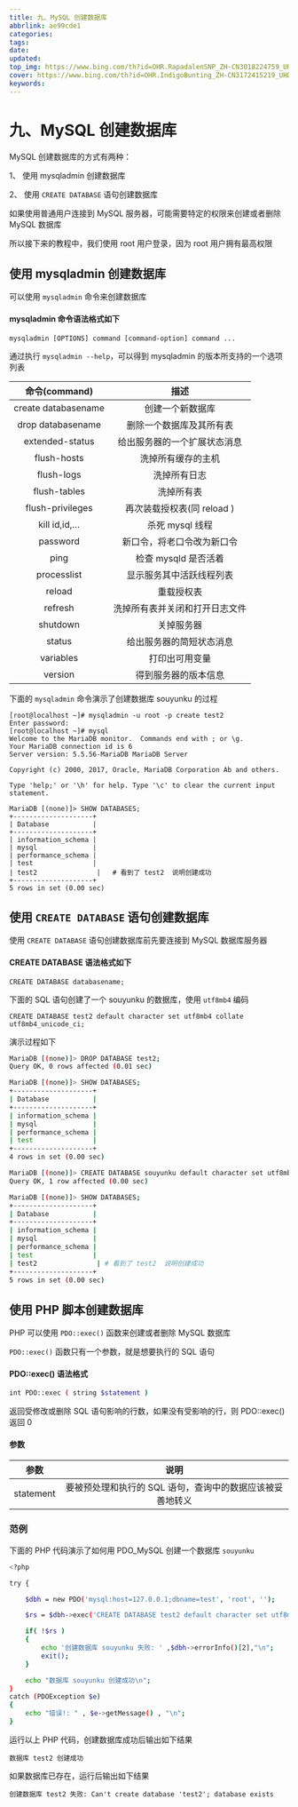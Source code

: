 ```yaml
---
title: 九、MySQL 创建数据库
abbrlink: ae99cde1
categories: 
tags: 
date: 
updated: 
top_img: https://www.bing.com/th?id=OHR.RapadalenSNP_ZH-CN3018224759_UHD.jpg
cover: https://www.bing.com/th?id=OHR.IndigoBunting_ZH-CN3172415219_UHD.jpg
keywords: 
---
```

# 九、MySQL 创建数据库

MySQL 创建数据库的方式有两种：

1、 使用 mysqladmin 创建数据库

2、 使用 `CREATE DATABASE` 语句创建数据库

如果使用普通用户连接到 MySQL 服务器，可能需要特定的权限来创建或者删除 MySQL 数据库

所以接下来的教程中，我们使用 root 用户登录，因为 root 用户拥有最高权限

## 使用 mysqladmin 创建数据库

可以使用 `mysqladmin` 命令来创建数据库

#### mysqladmin 命令语法格式如下

```SH
mysqladmin [OPTIONS] command [command-option] command ...
```

通过执行 `mysqladmin --help`，可以得到 mysqladmin 的版本所支持的一个选项列表

|    命令(command)    |              描述              |
| :-----------------: | :----------------------------: |
| create databasename |        创建一个新数据库        |
|  drop databasename  |    删除一个数据库及其所有表    |
|   extended-status   |  给出服务器的一个扩展状态消息  |
|     flush-hosts     |       洗掉所有缓存的主机       |
|     flush-logs      |          洗掉所有日志          |
|    flush-tables     |           洗掉所有表           |
|  flush-privileges   |   再次装载授权表(同 reload )   |
|    kill id,id,…     |        杀死 mysql 线程         |
|      password       |   新口令，将老口令改为新口令   |
|        ping         |      检查 mysqld 是否活着      |
|     processlist     |    显示服务其中活跃线程列表    |
|       reload        |           重载授权表           |
|       refresh       | 洗掉所有表并关闭和打开日志文件 |
|      shutdown       |           关掉服务器           |
|       status        |    给出服务器的简短状态消息    |
|      variables      |         打印出可用变量         |
|       version       |      得到服务器的版本信息      |

下面的 `mysqladmin` 命令演示了创建数据库 souyunku 的过程

```SH
[root@localhost ~]# mysqladmin -u root -p create test2
Enter password:
[root@localhost ~]# mysql
Welcome to the MariaDB monitor.  Commands end with ; or \g.
Your MariaDB connection id is 6
Server version: 5.5.56-MariaDB MariaDB Server

Copyright (c) 2000, 2017, Oracle, MariaDB Corporation Ab and others.

Type 'help;' or '\h' for help. Type '\c' to clear the current input statement.

MariaDB [(none)]> SHOW DATABASES;
+--------------------+
| Database           |
+--------------------+
| information_schema |
| mysql              |
| performance_schema |
| test               | 
| test2               |   # 看到了 test2  说明创建成功  
+--------------------+
5 rows in set (0.00 sec)
```

## 使用 `CREATE DATABASE` 语句创建数据库

使用 `CREATE DATABASE` 语句创建数据库前先要连接到 MySQL 数据库服务器

#### CREATE DATABASE 语法格式如下

```
CREATE DATABASE databasename;
```

下面的 SQL 语句创建了一个 souyunku 的数据库，使用 `utf8mb4` 编码

```
CREATE DATABASE test2 default character set utf8mb4 collate utf8mb4_unicode_ci;
```

演示过程如下

```sh
MariaDB [(none)]> DROP DATABASE test2;
Query OK, 0 rows affected (0.01 sec)

MariaDB [(none)]> SHOW DATABASES;
+--------------------+
| Database           |
+--------------------+
| information_schema |
| mysql              |
| performance_schema |
| test               |
+--------------------+
4 rows in set (0.00 sec)

MariaDB [(none)]> CREATE DATABASE souyunku default character set utf8mb4 collate utf8mb4_unicode_ci;
Query OK, 1 row affected (0.00 sec)

MariaDB [(none)]> SHOW DATABASES;
+--------------------+
| Database           |
+--------------------+
| information_schema |
| mysql              |
| performance_schema |
| test               |
| test2               | # 看到了 test2  说明创建成功 
+--------------------+
5 rows in set (0.00 sec)
```

## 使用 PHP 脚本创建数据库

PHP 可以使用 `PDO::exec()` 函数来创建或者删除 MySQL 数据库

`PDO::exec()` 函数只有一个参数，就是想要执行的 SQL 语句

#### PDO::exec() 语法格式

```sh
int PDO::exec ( string $statement )
```

返回受修改或删除 SQL 语句影响的行数，如果没有受影响的行，则 PDO::exec() 返回 0

#### 参数

|   参数    |                           说明                            |
| :-------: | :-------------------------------------------------------: |
| statement | 要被预处理和执行的 SQL 语句，查询中的数据应该被妥善地转义 |

### 范例

下面的 PHP 代码演示了如何用 PDO_MySQL 创建一个数据库 `souyunku`

```sh
<?php 

try {

    $dbh = new PDO('mysql:host=127.0.0.1;dbname=test', 'root', '');    

    $rs = $dbh->exec('CREATE DATABASE test2 default character set utf8mb4 collate utf8mb4_unicode_ci');

    if( !$rs )
    {
        echo '创建数据库 souyunku 失败: ' ,$dbh->errorInfo()[2],"\n";
        exit();
    }

    echo "数据库 souyunku 创建成功\n";  
}
catch (PDOException $e) 
{    
    echo "错误!: " , $e->getMessage() , "\n";  
}
```

运行以上 PHP 代码，创建数据库成功后输出如下结果

```
数据库 test2 创建成功
```

如果数据库已存在，运行后输出如下结果

```
创建数据库 test2 失败: Can't create database 'test2'; database exists
```